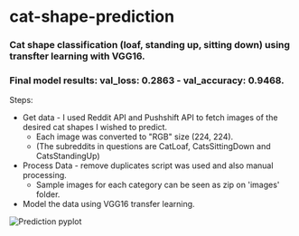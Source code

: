 # cat-shape-prediction

### Cat shape classification (loaf, standing up, sitting down) using transfter learning with VGG16. 
   ### Final model results: val_loss: 0.2863 - val_accuracy: 0.9468.

Steps:
* Get data - I used Reddit API and Pushshift API to fetch images of the desired cat shapes I wished to predict. 
  * Each image was converted to "RGB" size (224, 224).
  * (The subreddits in questions are CatLoaf, CatsSittingDown and CatsStandingUp)
* Process Data - remove duplicates script was used and also manual processing.
  * Sample images for each category can be seen as zip on 'images' folder.
* Model the data using VGG16 transfer learning.

![Prediction pyplot](https://octodex.github.com/images/yaktocat.png)
